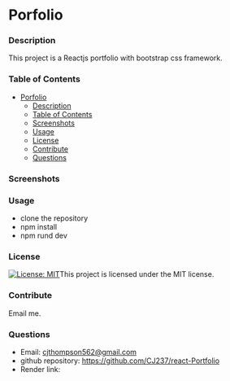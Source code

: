 # Porfolio

### Description

This project is a Reactjs portfolio with bootstrap css framework.

### Table of Contents

- [Porfolio](#porfolio)
    - [Description](#description)
    - [Table of Contents](#table-of-contents)
    - [Screenshots](#screenshots)
    - [Usage](#usage)
    - [License](#license)
    - [Contribute](#contribute)
    - [Questions](#questions)

### Screenshots



### Usage

 * clone the repository
 * npm install
 * npm rund dev


### License

[![License: MIT](https://img.shields.io/badge/License-MIT-yellow.svg)](https://opensource.org/licenses/MIT)This project is licensed under the MIT license.


### Contribute

Email me.

### Questions

* Email: cjthompson562@gmail.com
* github repository: https://github.com/CJ237/react-Portfolio
* Render link: 